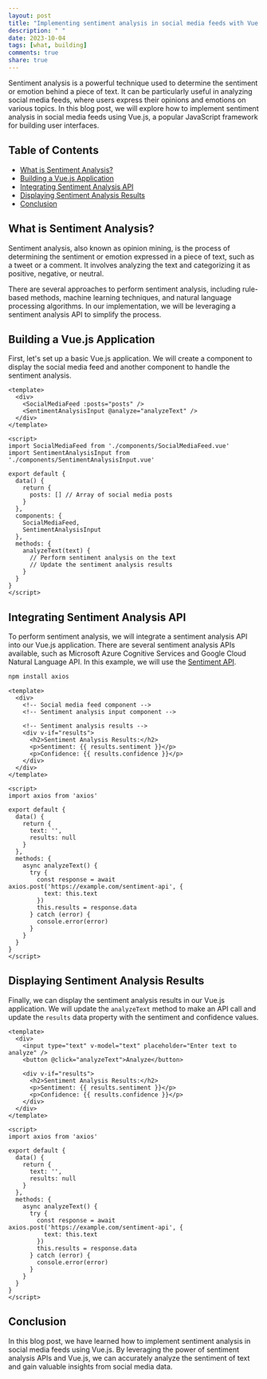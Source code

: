 ```yaml
---
layout: post
title: "Implementing sentiment analysis in social media feeds with Vue.js"
description: " "
date: 2023-10-04
tags: [what, building]
comments: true
share: true
---
```


Sentiment analysis is a powerful technique used to determine the sentiment or emotion behind a piece of text. It can be particularly useful in analyzing social media feeds, where users express their opinions and emotions on various topics. In this blog post, we will explore how to implement sentiment analysis in social media feeds using Vue.js, a popular JavaScript framework for building user interfaces.

## Table of Contents

- [What is Sentiment Analysis?](#what-is-sentiment-analysis)
- [Building a Vue.js Application](#building-a-vuejs-application)
- [Integrating Sentiment Analysis API](#integrating-sentiment-analysis-api)
- [Displaying Sentiment Analysis Results](#displaying-sentiment-analysis-results)
- [Conclusion](#conclusion)

## What is Sentiment Analysis?

Sentiment analysis, also known as opinion mining, is the process of determining the sentiment or emotion expressed in a piece of text, such as a tweet or a comment. It involves analyzing the text and categorizing it as positive, negative, or neutral.

There are several approaches to perform sentiment analysis, including rule-based methods, machine learning techniques, and natural language processing algorithms. In our implementation, we will be leveraging a sentiment analysis API to simplify the process.

## Building a Vue.js Application

First, let's set up a basic Vue.js application. We will create a component to display the social media feed and another component to handle the sentiment analysis.

```vue
<template>
  <div>
    <SocialMediaFeed :posts="posts" />
    <SentimentAnalysisInput @analyze="analyzeText" />
  </div>
</template>

<script>
import SocialMediaFeed from './components/SocialMediaFeed.vue'
import SentimentAnalysisInput from './components/SentimentAnalysisInput.vue'

export default {
  data() {
    return {
      posts: [] // Array of social media posts
    }
  },
  components: {
    SocialMediaFeed,
    SentimentAnalysisInput
  },
  methods: {
    analyzeText(text) {
      // Perform sentiment analysis on the text
      // Update the sentiment analysis results
    }
  }
}
</script>
```

## Integrating Sentiment Analysis API

To perform sentiment analysis, we will integrate a sentiment analysis API into our Vue.js application. There are several sentiment analysis APIs available, such as Microsoft Azure Cognitive Services and Google Cloud Natural Language API. In this example, we will use the [Sentiment API](https://example.com/sentiment-api).

```bash
npm install axios
```

```vue
<template>
  <div>
    <!-- Social media feed component -->
    <!-- Sentiment analysis input component -->

    <!-- Sentiment analysis results -->
    <div v-if="results">
      <h2>Sentiment Analysis Results:</h2>
      <p>Sentiment: {{ results.sentiment }}</p>
      <p>Confidence: {{ results.confidence }}</p>
    </div>
  </div>
</template>

<script>
import axios from 'axios'

export default {
  data() {
    return {
      text: '',
      results: null
    }
  },
  methods: {
    async analyzeText() {
      try {
        const response = await axios.post('https://example.com/sentiment-api', {
          text: this.text
        })
        this.results = response.data
      } catch (error) {
        console.error(error)
      }
    }
  }
}
</script>
```

## Displaying Sentiment Analysis Results

Finally, we can display the sentiment analysis results in our Vue.js application. We will update the `analyzeText` method to make an API call and update the `results` data property with the sentiment and confidence values.

```vue
<template>
  <div>
    <input type="text" v-model="text" placeholder="Enter text to analyze" />
    <button @click="analyzeText">Analyze</button>

    <div v-if="results">
      <h2>Sentiment Analysis Results:</h2>
      <p>Sentiment: {{ results.sentiment }}</p>
      <p>Confidence: {{ results.confidence }}</p>
    </div>
  </div>
</template>

<script>
import axios from 'axios'

export default {
  data() {
    return {
      text: '',
      results: null
    }
  },
  methods: {
    async analyzeText() {
      try {
        const response = await axios.post('https://example.com/sentiment-api', {
          text: this.text
        })
        this.results = response.data
      } catch (error) {
        console.error(error)
      }
    }
  }
}
</script>
```

## Conclusion

In this blog post, we have learned how to implement sentiment analysis in social media feeds using Vue.js. By leveraging the power of sentiment analysis APIs and Vue.js, we can accurately analyze the sentiment of text and gain valuable insights from social media data.